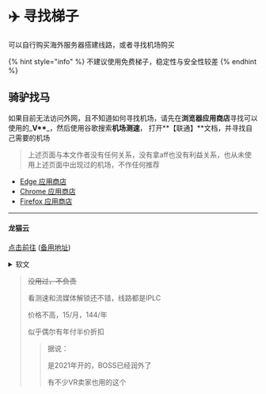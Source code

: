 # ✈️ 寻找梯子

可以自行购买海外服务器搭建线路，或者寻找机场购买

{% hint style="info" %}
不建议使用免费梯子，稳定性与安全性较差
{% endhint %}

## 骑驴找马

如果目前无法访问外网，且不知道如何寻找机场，请先在**浏览器应用商店**寻找可以使用的_**V\*\***_，然后使用谷歌搜索**机场测速**， 打开**【联通】**文档，并寻找自己需要的机场

> 上述页面与本文作者没有任何关系，没有拿aff也没有利益关系，也从未使用上述页面中出现过的机场，不作任何推荐

* [Edge 应用商店](https://microsoftedge.microsoft.com/addons/Microsoft-Edge-Extensions-Home?hl=zh-CN)
* [Chrome 应用商店](https://chrome.google.com/webstore/category/extensions?hl=zh-CN)
* [Firefox 应用商店](https://addons.mozilla.org/zh-CN/firefox/extensions/)

***

#### 龙猫云

[点击前往](https://lmaff01.lmspeed.co/register?aff=FLc24VDZ) ([备用地址](https://totorocloud.cc/register?aff=FLc24VDZ))

<details>

<summary>软文</summary>

龙猫云机场，又名TotoroCloud.cc 是一款稳定，高效，且快速的科学上网工具，是一个IPLC纯专线机场，当然新手用户也可以称为_微披恩_。

作为一家纯IPLC专线机场，龙猫云表现十分出色。以超低的价格提供稳定高速的线路，流媒体专项优化同时配备快速响应的售后，都说明这是一家具备超高性价比的优质机场节点

开业时间：2023年6月

定价十分实惠是便宜机场梯子工具，月付15元至120元，极具性价比\
套餐配置灵活，可满足不同用户的绝大部分应用需求\
纯 IPLC 专线机场，所有套餐都配置高速线路

拥有多条优质线路，集中分布美、日、港、台、新等热门地区\
原生 IP 支持所有套餐均支持 Netflix、TVB 等国外流媒体解锁

支持全平台 Windows、Mac、Linux、Android、iOS 等各种操作系统的高速 Shadowsocks 协议订阅

站内提供订阅转换，方便不同协议配置，避免订阅信息泄露\
可支持企业和个人独享IP和家宽定制，支持Tiktok本土短视频运营和直播

支付宝、微信直接支付，方便快捷\
支持提交工单、在线客服，响应快速，站内教程与软件完善

节点包括：香港x20 台湾x10 新加坡x10 日本x10 美国x10 马来西亚x5 阿根廷x1 土耳其x1

</details>

> ~~没用过，不负责~~
>
> 看测速和流媒体解锁还不错，线路都是IPLC
>
> 价格不高，15/月，144/年
>
> 似乎偶尔有年付半价折扣
>
> > 据说：
> >
> > 是2021年开的，BOSS已经润外了
> >
> > 有不少VR卖家也用的这个
